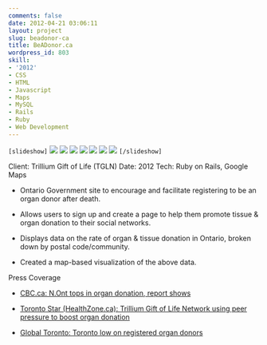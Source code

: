 ```yaml
---
comments: false
date: 2012-04-21 03:06:11
layout: project
slug: beadonor-ca
title: BeADonor.ca
wordpress_id: 803
skill:
- '2012'
- CSS
- HTML
- Javascript
- Maps
- MySQL
- Rails
- Ruby
- Web Development
---
```


`[slideshow]`
![](http://ruten.ca/wp-content/uploads/2012/04/cropped1.jpg)
![](http://ruten.ca/wp-content/uploads/2012/04/cropped2.jpg)
![](http://ruten.ca/wp-content/uploads/2012/04/cropped3.jpg)
![](http://ruten.ca/wp-content/uploads/2012/04/cropped4.jpg)
![](http://ruten.ca/wp-content/uploads/2012/04/cropped5.jpg)
![](http://ruten.ca/wp-content/uploads/2012/04/cropped6.jpg)
![](http://ruten.ca/wp-content/uploads/2012/04/cropped7.jpg)
`[/slideshow]`

Client: Trillium Gift of Life (TGLN)
Date: 2012
Tech: Ruby on Rails, Google Maps



	
  * Ontario Government site to encourage and facilitate registering to be an organ donor after death.

	
  * Allows users to sign up and create a page to help them promote tissue & organ donation to their social networks.

	
  * Displays data on the rate of organ & tissue donation in Ontario, broken down by postal code/community.

	
  * Created a map-based visualization of the above data.


Press Coverage

	
  * [CBC.ca: N.Ont tops in organ donation, report shows](http://www.cbc.ca/news/canada/sudbury/story/2012/04/20/sby-organ-donation.html)

	
  * [Toronto Star (HealthZone.ca): Trillium Gift of Life Network using peer pressure to boost organ donation](http://www.healthzone.ca/health/newsfeatures/article/1163983--trillium-gift-of-life-network-using-peer-pressure-to-boost-organ-donation)

	
  * [Global Toronto: Toronto low on registered organ donors](http://www.globaltoronto.com/organ+donors+low/6442625268/story.html)


